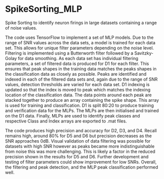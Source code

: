 # SpikeSorting_MLP

Spike Sorting to identify neuron firings in large datasets containing a range of noise values.

The code uses TensorFlow to implement a set of MLP models. Due to the range of SNR values across the data sets, a model is trained for each data set. This allows for unique filter parameters depending on the noise level. Filtering is implemented using a Butterworth filter followed by a Savitzky-Golay for data smoothing. As each data set has individual filtering parameters, a set of filtered data is produced for D1 for each filter. This ensures that peak shapes in the training data matches the peaks shapes in the classification data as closely as possible. Peaks are identified and indexed in each of the filtered data sets and, again due to the range of SNR values, detection thresholds are varied for each data set. D1 indexing is updated so that the index is moved to peak which matches the indexing location of the classification data. The data points around each peak are stacked together to produce an array containing the spike shape. This array is used for training and classification. D1 is split 80:20 to produce training and verification data for the MLPs. The MLPs are then initialised and trained on the D1 data. Finally, MLPs are used to identify peak classes and respective Class and Index arrays are exported to .mat files.

The code produces high precision and accuracy for D2, D3, and D4. Recall remains high, around 80% for D5 and D6 but precision decreases as the SNR approaches 0dB. Visual validation of data filtering was possible for datasets with high SNR however as peaks became more indistinguishable from noise this was more challenging. This is likely a factor in the reduced precision shown in the results for D5 and D6. Further development and testing of filter parameters could show improvement for low SNRs. Overall, the filtering and peak detection, and the MLP peak classification performed well.

